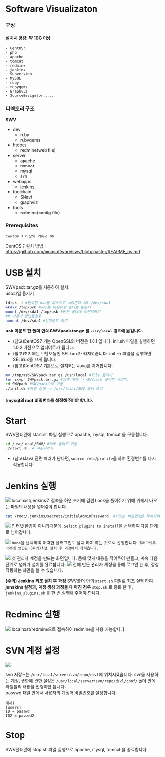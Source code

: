 # Software Visualizaton

### 구성
#### 설치시 용량: 약 10G 이상 

```
- CentOS7
- php
- apache
- tomcat
- redmine
- jenkins
- Subversion
- MySQL
- ruby
- rubygems
- Graphviz
- SourceNavigator.....
```
### 디렉토리 구조
**SWV**
- dev
  - ruby
  - rubygems
- htdocs
  - redmine(web file)
- server
  - apache
  - tomcat
  - mysql
  - svn
- webapps
  - jenkins
- toolchain
  - SNavi
  - graphviz
- tools
  - redmine(config file)

### Prerequisites
```
CentOS 7 이상의 리눅스 OS
```
CentOS 7 설치 방법 : https://github.com/moasoftware/swv/blob/master/README_os.md

# USB 설치
SWVpack.tar.gz를 사용하여 설치.  
usb파일 옮기기
```sh
fdisk -l #인식된 usb를 리스트로 보여준다 예) /dev/sda1
mkdir /tmp/usb #usb를 마운트할 폴더를 만든다
mount /dev/sda1 /tmp/usb #만든 폴더에 마운트하기
## 사용이 끝났을경우
umount /dev/sda1 #언마운트 하기
```
**usb 마운트 한 폴더 안의  SWVpack.tar.gz 를 `/usr/local` 경로에 옮깁니다.**


- (참고)CentOS7 기본 OpenSSL의 버전은 1.0.1 입니다. init.sh 파일을 실행하면 1.0.2 버전으로 업데이트가 됩니다.
- (참고)초기에는 보안모듈인 SELinux가 켜져있습니다. init.sh 파일을 실행하면 SELinux를 끄게 됩니다.
- (참고)CentOS7 기본으로 설치되는 Java를 제거합니다.

```sh
mv /tmp/usb/SWVpack.tar.gz /usr/local #file 옮기기
tar zxvpf SWVpack.tar.gz #압축 해제  ->SWVpack 폴더가 생긴다.
cd SWVpack #SWVpack으로 이동
./init.sh #파일 실행 -> /usr/local/SWV 폴더 생성
```

#### [mysql의 root 비밀번호를 설정해주어야 합니다.]
# Start

SWV폴더안에 start.sh 파일 실행으로 apache, mysql, tomcat 을 구동합니다.
```sh
cd /usr/local/SWV/ #SWV 폴더로 이동
./start.sh  # 구동시키기
```
- (참고)Java 관련 에러가 난다면, `source /etc/profile`을 하여 환경변수를 다시 적용합니다.

# Jenkins 실행

 ![](images/SWV/start_jenkins.JPG)
 localhost/jenkins로 접속을 하면 초기에 걸린 Lock을 풀어주기 위해 위에서 나오는 파일의 내용을 넣어줘야 합니다.
 ```sh
 cat /root/.jenkins/secrets/initialAdminPassword  #나오는 비밀번호를 복사하여 넣습니다.
 ```

 ![](images/SWV/start_jenkins2.JPG)
인터넷 환경이 아니기때문에, `Select plugins to install`을 선택하여 다음 단계로 넘어갑니다.

 ![](images/SWV/start_jenkins3.JPG)
 `None`을 선택하여 어떠한 플러그인도 설치 하지 않는 것으로 진행합니다.
 `플러그인은 아래에 언급된 (주의)최초 설치 후 과정에서 가져옵니다.`

 ![](images/SWV/start_jenkins4.JPG)
  첫 관리자 계정을 만드는 화면입니다. 폼에 맞게 내용을 적어주어 만들고, 계속 다음 단계로 넘어가 설치를 완료합니다.
 ![](images/SWV/start_jenkins5.JPG)
전에 만든 관리자 계정을 통해 로그인 한 후, 정상 작동하는 화면을 볼 수 있습니다.

**(주의) Jenkins 최초 설치 후 과정**
SWV폴더 안의 `start.sh` 파일로 최초 실행 하여 **jenskins 설정과, 계정 생성 과정을 다 마친 경우** `stop.sh` 로 종료 한 후,  `jenkins_plugins.sh` 를  한 번 실행해 주어야 합니다.  

# Redmine 실행
![](images/SWV/start_redmine.JPG)
localhost/redmine으로 접속하여 redmine을 사용 가능합니다.

# SVN 계정 설정
![](images/SWV/svn_users.JPG)

svn 저장소는 `/usr/local/server/svn/repo/devl`에 위치시켰습니다.
svn을 사용하는 계정, 권한에 관한 설정은 `/usr/local/server/svn/repo/devl/conf/` 폴더 안에 파일들의 내용을 변경하면 됩니다.  
passwd 파일 안에서 사용자의 계정과 비밀번호를 설정합니다.
```
예시)
[users]
ID = passwd
ID2 = passwd2
```

# Stop

SWV폴더안에 stop.sh 파일 실행으로 apache, mysql, tomcat 을 종료합니다.
